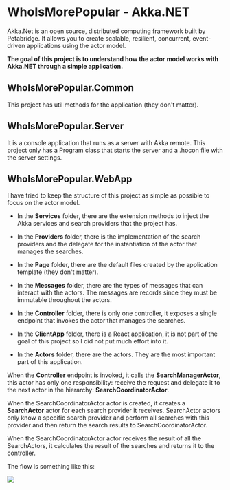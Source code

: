 # WhoIsMorePopular - Akka.NET
Akka.Net is an open source, distributed computing framework built by Petabridge. It allows you to create scalable, resilient, concurrent, event-driven applications using the actor model. 

**The goal of this project is to understand how the actor model works with Akka.NET through a simple application.**

## WhoIsMorePopular.Common
This project has util methods for the application (they don't matter).

## WhoIsMorePopular.Server
It is a console application that runs as a server with Akka remote. This project only has a Program class that starts the server and a .hocon file with the server settings.

## WhoIsMorePopular.WebApp
I have tried to keep the structure of this project as simple as possible to focus on the actor model.

- In the **Services** folder, there are the extension methods to inject the Akka services and search providers that the project has.

- In the **Providers** folder, there is the implementation of the search providers and the delegate for the instantiation of the actor that manages the searches.

- In the **Page** folder, there are the default files created by the application template (they don't matter).

- In the **Messages** folder, there are the types of messages that can interact with the actors. The messages are records since they must be immutable throughout the actors.

- In the **Controller** folder, there is only one controller, it exposes a single endpoint that invokes the actor that manages the searches.

- In the **ClientApp** folder, there is a React application, it is not part of the goal of this project so I did not put much effort into it.

- In the **Actors** folder, there are the actors. They are the most important part of this application.

When the **Controller** endpoint is invoked, it calls the **SearchManagerActor**, this actor has only one responsibility: receive the request and delegate it to the next actor in the hierarchy: **SearchCoordinatorActor**.

When the SearchCoordinatorActor actor is created, it creates a **SearchActor** actor for each search provider it receives. SearchActor actors only know a specific search provider and perform all searches with this provider and then return the search results to SearchCoordinatorActor.

When the SearchCoordinatorActor actor receives the result of all the SearchActors, it calculates the result of the searches and returns it to the controller.

The flow is something like this:

![](https://i.ibb.co/n7hyLwx/Flowchart.jpg
)

